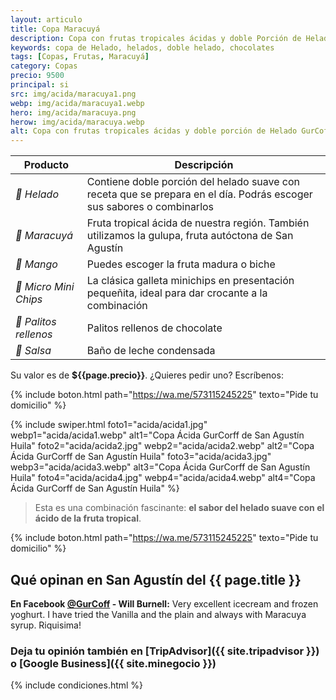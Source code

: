 ```yaml
---
layout: articulo
title: Copa Maracuyá
description: Copa con frutas tropicales ácidas y doble Porción de Helado Suave
keywords: copa de Helado, helados, doble helado, chocolates
tags: [Copas, Frutas, Maracuyá]
category: Copas
precio: 9500
principal: si
src: img/acida/maracuya1.png
webp: img/acida/maracuya1.webp
hero: img/acida/maracuya.png
herow: img/acida/maracuya.webp
alt: Copa con frutas tropicales ácidas y doble porción de Helado GurCoff
---
```

| Producto | Descripción |
| ----------- | ------ |
| *🍦 Helado* | Contiene doble porción del helado suave con receta que se prepara en el día. Podrás escoger sus sabores o combinarlos |
| *🍋 Maracuyá* | Fruta tropical ácida de nuestra región. También utilizamos la gulupa, fruta autóctona de San Agustín |
| *🥭 Mango* | Puedes escoger la fruta madura o biche |
| *🍪 Micro Mini Chips* | La clásica galleta minichips en presentación pequeñita, ideal para dar crocante a la combinación |
| *🥖 Palitos rellenos* | Palitos rellenos de chocolate |
| *🍶 Salsa* | Baño de leche condensada |

Su valor es de **${{page.precio}}**. ¿Quieres pedir uno? Escríbenos:

{% include boton.html path="https://wa.me/573115245225" texto="Pide tu domicilio" %}

<!-- Swiper -->
{% include swiper.html foto1="acida/acida1.jpg" webp1="acida/acida1.webp" alt1="Copa Ácida GurCorff de San Agustín Huila" foto2="acida/acida2.jpg" webp2="acida/acida2.webp" alt2="Copa Ácida GurCorff de San Agustín Huila" foto3="acida/acida3.jpg" webp3="acida/acida3.webp" alt3="Copa Ácida GurCorff de San Agustín Huila" foto4="acida/acida4.jpg" webp4="acida/acida4.webp" alt4="Copa Ácida GurCorff de San Agustín Huila" %}

>Esta es una combinación fascinante: **el sabor del helado suave con el ácido de la fruta tropical**.

{% include boton.html path="https://wa.me/573115245225" texto="Pide tu domicilio" %}

## Qué opinan en San Agustín del {{ page.title }}

**En Facebook [@GurCoff]({{site.facebook}}) - Will Burnell:** Very excellent icecream and frozen yoghurt. I have tried the Vanilla and the plain and always with Maracuya syrup. Riquisima!

### Deja tu opinión también en [TripAdvisor]({{ site.tripadvisor }}) o [Google Business]({{ site.minegocio }})

{% include condiciones.html %}
